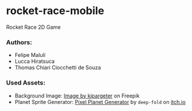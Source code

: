 # rocket-race-mobile
Rocket Race 2D Game

### Authors:
- Felipe Maluli
- Lucca Hiratsuca
- Thomas Chiari Ciocchetti de Souza

### Used Assets:
- Background Image: <a href="https://www.freepik.com/free-photo/starry-night-sky_7061153.htm#query=space%20png&position=0&from_view=keyword&track=ais_user_b&uuid=53f0c266-6c17-4409-aaef-585483f5132e">Image by kjpargeter</a> on Freepik
- Planet Sprite Generator: <a href="https://deep-fold.itch.io/pixel-planet-generator">Pixel Planet Generator</a> by `deep-fold` on [itch.io](https://itch.io)